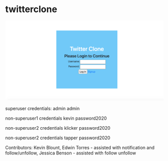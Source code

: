 # twitterclone

<img src="preview.png">

superuser credentials:
admin
admin

non-superuser1 credentials
kevin
password2020

non-superuser2 credentials
klicker
password2020

non-superuser2 credentials
tapper
password2020

Contributors:
Kevin Blount,
Edwin Torres - assisted with notification and follow/unfollow,
Jessica Benson - assisted with follow unfollow

